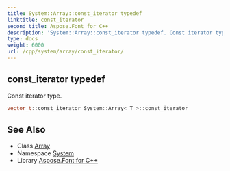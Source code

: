 ```yaml
---
title: System::Array::const_iterator typedef
linktitle: const_iterator
second_title: Aspose.Font for C++
description: 'System::Array::const_iterator typedef. Const iterator type in C++.'
type: docs
weight: 6000
url: /cpp/system/array/const_iterator/
---
```

## const_iterator typedef


Const iterator type.

```cpp
vector_t::const_iterator System::Array< T >::const_iterator
```

## See Also

* Class [Array](../)
* Namespace [System](../../)
* Library [Aspose.Font for C++](../../../)
